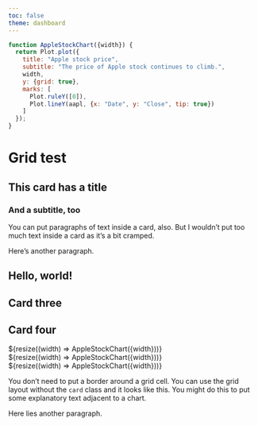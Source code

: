 ```yaml
---
toc: false
theme: dashboard
---
```


```js
function AppleStockChart({width}) {
  return Plot.plot({
    title: "Apple stock price",
    subtitle: "The price of Apple stock continues to climb.",
    width,
    y: {grid: true},
    marks: [
      Plot.ruleY([0]),
      Plot.lineY(aapl, {x: "Date", y: "Close", tip: true})
    ]
  });
}
```

# Grid test

<div class="grid grid-cols-4">
  <div class="card">
    <h2>This card has a title</h2>
    <h3>And a subtitle, too</h3>
    <p>You can put paragraphs of text inside a card, also. But I wouldn’t put too much text inside a card as it’s a bit cramped.</p>
    <p>Here’s another paragraph.</p>
  </div>
  <div class="card">
    <h2>Hello, world!</h2>
  </div>
  <div class="card">
    <h2>Card three</h2>
  </div>
  <div class="card">
    <h2>Card four</h2>
  </div>
</div>

<div class="grid grid-cols-2">
  <div class="card">${resize((width) => AppleStockChart({width}))}</div>
  <div class="card">${resize((width) => AppleStockChart({width}))}</div>
</div>

<div class="grid grid-cols-4">
  <div class="card grid-colspan-3">${resize((width) => AppleStockChart({width}))}</div>
  <div>
    <p>You don’t need to put a border around a grid cell. You can use the grid layout without the <code>card</code> class and it looks like this. You might do this to put some explanatory text adjacent to a chart.</p>
    <p>Here lies another paragraph.</p>
  </div>
</div>
